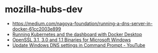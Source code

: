 mozilla-hubs-dev
================
- https://medium.com/nagoya-foundation/running-a-dns-server-in-docker-61cc2003e899
- [Running Kubernetes and the dashboard with Docker Desktop](https://andrewlock.net/running-kubernetes-and-the-dashboard-with-docker-desktop/)
- [OpenSSL 3.1, 3.0 and 1.1 Binaries for Microsoft Windows](https://kb.firedaemon.com/support/solutions/articles/4000121705-openssl-3-1-3-0-and-1-1-1-binary-distributions-for-microsoft-windows#OpenSSL-ZIP-Files)
- [Update Windows DNS settings in Command Prompt - YouTube](https://www.youtube.com/watch?v=XEig8JbVusM)
